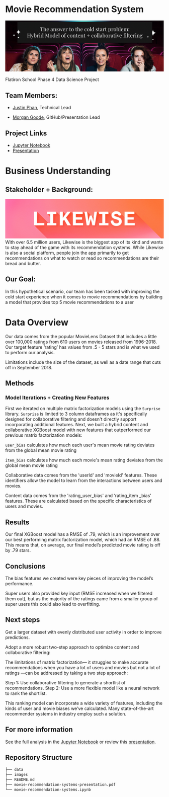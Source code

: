 # **Movie Recommendation System**
![the answer to the cold start problem](./images/movie-recommendation-system-bluf.png)

Flatiron School Phase 4 Data Science Project

## Team Members:

*  [Justin Phan](https://www.linkedin.com/in/vinh-phan427), Technical Lead

*  [Morgan Goode](https://www.linkedin.com/in/morgangoode/), GitHub/Presentation Lead

## Project Links

*   [Jupyter Notebook](https://github.com/morgangoode/movie-recommendation-systems/blob/main/movie_recommendation_systems.ipynb) 
*   [Presentation](https://github.com/morgangoode/movie-recommendation-systems/blob/main/movie-recommendation-systems-presentation.pdf)


# Business Understanding

## Stakeholder + Background:
![likewise app banner logo](./images/LWBanner_1584X396.jpg)
With over 6.5 million users, Likewise is the biggest app of its kind and wants to stay ahead of the game with its recommendation systems. While Likewise is also a social platform, people join the app primarily to get recommendations on what to watch or read so recommendations are their bread and butter. 

## Our Goal:
In this hypothetical scenario, our team has been tasked with improving the cold start experience when it comes to movie recommendations by building a model that provides top 5 movie recommendations to a user

# Data Overview
Our data comes from the popular MovieLens Dataset that includes a little over 100,000 ratings from 610 users on movies released from 1996-2018. Our target feature ‘rating’ has values from .5 - 5 stars and is what we used to perform our analysis. 

Limitations include the size of the dataset, as well as a date range that cuts off in September 2018.

## Methods

### Model Iterations + Creating New Features 
First we iterated on multiple matrix factorization models using the `Surprise` library. `Surprise`    is limited to 3 column dataframes as it's specifically designed for collaborative filtering and doesn't directly support incorporating additional features. Next, we built a hybrid content and collaborative XGBoost model with new features that outperformed our previous matrix factorization models:

`user_bias` calculates how much each user's mean movie rating  deviates from the global mean movie rating 

`item_bias` calculates how much each movie's mean rating deviates from the global mean movie rating

Collaborative data comes from the 'userId' and 'movieId' features. These identifiers allow the model to learn from the interactions between users and movies. 

Content data comes from the 'rating_user_bias' and ‘rating_item _bias' features. These are calculated based on the specific characteristics of users and movies.

## Results

Our final XGBoost model has a RMSE of .79, which is an improvement over our best performing matrix factorization model, which had an RMSE of .88. This means that, on average, our final model’s predicted movie rating is off by .79 stars.

## Conclusions
The bias features we created were key pieces of improving the model’s performance.

Super users also provided key input (RMSE increased when we filtered them out), but as the majority of the ratings came from a smaller group of super users this could also lead to overfitting. 


## Next steps

Get a larger dataset with evenly distributed user activity in order to improve predictions.

Adopt a more robust two-step approach to optimize content and collaborative filtering:

The limitations of matrix factorization— it struggles to make accurate recommendations when you have a lot of users and movies but not a lot of ratings —can be addressed by taking a two step approach:

Step 1:  Use collaborative filtering to generate a shortlist of recommendations. 
Step 2:  Use a more flexible model like a neural network to rank the shortlist. 

This ranking model can incorporate a wide variety of features, including the kinds of user and movie biases we’ve calculated. Many state-of-the-art recommender systems in industry employ such a solution.

## For more information
See the full analysis in the [Jupyter Notebook](https://github.com/morgangoode/movie-recommendation-systems/blob/main/movie_recommendation_systems.ipynb) or review this  [presentation](https://github.com/morgangoode/movie-recommendation-systems/blob/main/movie-recommendation-systems-presentation.pdf).

## Repository Structure

```
├── data
├── images
├── README.md
├── movie-recommendation-systems-presentation.pdf
└── movie-recommendation-systems.ipynb
```

